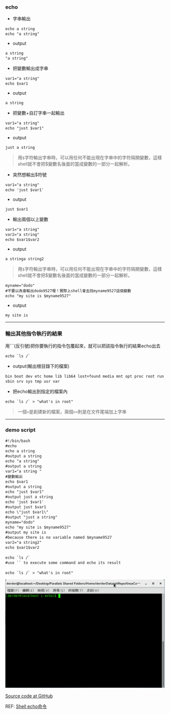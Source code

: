 ### echo

- 字串輸出
```shell
echo a string
echo "a string"
```
  - output
  ```shell
  a string
  "a string"
  ```

- 把變數輸出成字串
```
var1="a string"
echo $var1
```
  - output
  ```shell
  a string
  ```

- 把變數+自訂字串一起輸出
```
var1="a string"
echo "just $var1"
```
  - output
  ```shell
  just a string
  ```
> 用`$`字符輸出字串時，可以用任何不能出現在字串中的字符隔開變數，這樣shell就不會把$變數名後面的當成變數的一部分一起解析。

- 突然想輸出$符號
```shell
var1="a string"
echo 'just $var1'
```
  - output
  ```shell
  just $var1
  ```

- 輸出兩個以上變數
```shell
var1="a string"
var2="a string"
echo $var1$var2
```
  - output
  ```shell
  a stringa string2
  ```

> 用`$`字符輸出字串時，可以用任何不能出現在字串中的字符隔開變數，這樣shell就不會把$變數名後面的當成變數的一部分一起解析。

```shell
myname="dodo"
#不要以為會輸出dodo9527喔！實際上shell會去找myname9527這個變數
echo "my site is $myname9527"
```
  - output
  ```shell
  my site is
  ```

---


### 輸出其他指令執行的結果

 用```(反引號)把你要執行的指令包覆起來，就可以把該指令執行的結果echo出去

 ```shell
 echo `ls /`
 ```
 - output(輸出根目錄下的檔案)
 ```shell
 bin boot dev etc home lib lib64 lost+found media mnt opt proc root run sbin srv sys tmp usr var
 ```
- 把echo輸出到指定的檔案內
```shell
echo `ls /` > "what's in root"
```
> 一個`>`是創建新的檔案，兩個`>>`則是在文件尾端加上字串
---
### demo script

```shell
#!/bin/bash
#echo
echo a string
#output a string
echo "a string"
#output a string
var1="a string "
#變數輸出
echo $var1
#output a string
echo "just $var1"
#output just a string
echo 'just $var1'
#output just $var1
echo \"just $var1\"
#output "just a string"
myname="dodo"
echo "my site is $myname9527"
#output my site is
#because there is no variable named $myname9527
var2="a string2"
echo $var1$var2

echo `ls /`
#use `` to execute some command and echo its result

echo `ls /` > "what's in root"
```






![echo](https://raw.githubusercontent.com/derder9527/linuxCommand/master/1.echo/echo_demo.gif)




[Source code at GitHub](https://github.com/derder9527/linuxCommand/tree/master/1.echo)

REF:
[Shell echo命令](http://www.runoob.com/linux/linux-shell-echo.html)
